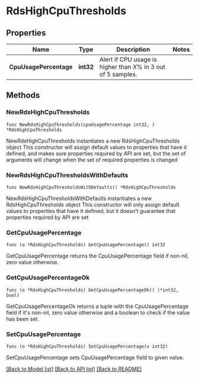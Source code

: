 # RdsHighCpuThresholds

## Properties

Name | Type | Description | Notes
------------ | ------------- | ------------- | -------------
**CpuUsagePercentage** | **int32** | Alert if CPU usage is higher than *X*% in 3 out of 5 samples. | 

## Methods

### NewRdsHighCpuThresholds

`func NewRdsHighCpuThresholds(cpuUsagePercentage int32, ) *RdsHighCpuThresholds`

NewRdsHighCpuThresholds instantiates a new RdsHighCpuThresholds object
This constructor will assign default values to properties that have it defined,
and makes sure properties required by API are set, but the set of arguments
will change when the set of required properties is changed

### NewRdsHighCpuThresholdsWithDefaults

`func NewRdsHighCpuThresholdsWithDefaults() *RdsHighCpuThresholds`

NewRdsHighCpuThresholdsWithDefaults instantiates a new RdsHighCpuThresholds object
This constructor will only assign default values to properties that have it defined,
but it doesn't guarantee that properties required by API are set

### GetCpuUsagePercentage

`func (o *RdsHighCpuThresholds) GetCpuUsagePercentage() int32`

GetCpuUsagePercentage returns the CpuUsagePercentage field if non-nil, zero value otherwise.

### GetCpuUsagePercentageOk

`func (o *RdsHighCpuThresholds) GetCpuUsagePercentageOk() (*int32, bool)`

GetCpuUsagePercentageOk returns a tuple with the CpuUsagePercentage field if it's non-nil, zero value otherwise
and a boolean to check if the value has been set.

### SetCpuUsagePercentage

`func (o *RdsHighCpuThresholds) SetCpuUsagePercentage(v int32)`

SetCpuUsagePercentage sets CpuUsagePercentage field to given value.



[[Back to Model list]](../README.md#documentation-for-models) [[Back to API list]](../README.md#documentation-for-api-endpoints) [[Back to README]](../README.md)


